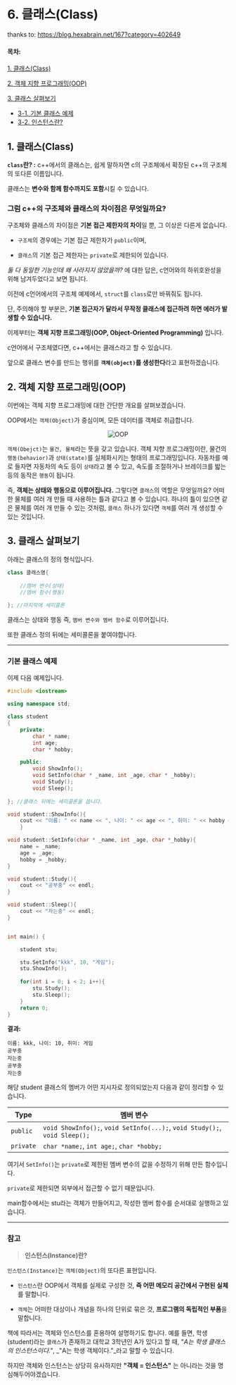 # 6. 클래스(Class)

thanks to: https://blog.hexabrain.net/167?category=402649



#### __목차:__

[1. 클래스(Class)](#1-클래스class)

[2. 객체 지향 프로그래밍(OOP)](#2-객체-지향-프로그래밍OOP)

[3. 클래스 살펴보기](#3-클래스-살펴보기)

- [3-1. 기본 클래스 예제](#기본-클래스-예제)
- [3-2. 인스턴스란?](#참고)





## 1. 클래스(Class)

__`class`란? :__ c++에서의 클래스는, 쉽게 말하자면 c의 구조체에서 확장된 c++의 구조체의 또다른 이름입니다. 

클래스는 **변수와 함께 함수까지도 포함**시킬 수 있습니다.



### 그럼 c++의 구조체와 클래스의 차이점은 무엇일까요?

구조체와 클래스의 차이점은 **기본 접근 제한자의 차이**일 뿐, 그 이상은 다른게 없습니다.

* `구조체`의 경우에는 기본 접근 제한자가 `public`이며,

* `클래스`의 기본 접근 제한자는 `private`로 제한되어 있습니다.



_둘 다 동일한 기능인데 왜 사라지지 않았을까?_ 에 대한 답은, c언어와의 하위호완성을 위해 남겨두었다고 보면 됩니다.



이전에 c언어에서의 구조체 예제에서, `struct`를 `class`로만 바꿔줘도 됩니다.

단, 주의해야 할 부분은, **기본 접근자가 달라서 무작정 클래스에 접근하려 하면 에러가 발생할 수 있습니다.** 






이제부터는 **객체 지향 프로그래밍(OOP, Object-Oriented Programming)** 입니다.

c언어에서 구조체였다면, c++에서는 클래스라고 할 수 있습니다.

앞으로 클래스 변수를 만드는 행위를 **`객체(object)`를 생성한다**라고 표현하겠습니다.



## 2. 객체 지향 프로그래밍(OOP)

이번에는 객체 지향 프로그래밍에 대한 간단한 개요를 살펴보겠습니다.

OOP에서는 `객체(Object)`가 중심이며, 모든 데이터를 객체로 취급합니다.


<div align=center>
    
![OOP](https://img1.daumcdn.net/thumb/R1280x0/?scode=mtistory2&fname=http%3A%2F%2Fcfile27.uf.tistory.com%2Fimage%2F114F1E4C5095C92732D436)

</div>


`객체(Obejct)`는 `물건, 물체`라는 뜻을 갖고 있습니다. 객체 지향 프로그래밍이란, 물건의 `행동(behavior)`과 `상태(state)`를 실체화시키는 형태의 프로그래밍입니다. 자동차를 예로 들자면 자동차의 속도 등이 `상태`라고 볼 수 있고, 속도를 조절하거나 브레이크를 밟는 등의 동작은 `행동`이 됩니다.

즉, **객체는 상태와 행동으로 이루어집니다.** 그렇다면 `클래스`의 역할은 무엇일까요? 어떠한 물체를 여러 개 만들 때 사용하는 틀과 같다고 볼 수 있습니다. 하나의 틀이 있으면 같은 물체를 여러 개 만들 수 있는 것처럼, `클래스` 하나가 있다면 `객체`를 여러 개 생성할 수 있는 것입니다.



## 3. 클래스 살펴보기

아래는 클래스의 정의 형식입니다.

``` c++
class 클래스명{
    
    //멤버 변수(상태)
    //멤버 함수(행동)
    
}; //마지막에 세미콜론
```

클래스는 상태와 행동 즉, `멤버 변수와 멤버 함수`로 이루어집니다. 

또한 클래스 정의 뒤에는 세미콜론을 붙여야합니다.

---

### 기본 클래스 예제 

이제 다음 예제입니다.

``` c++
#include <iostream>

using namespace std;

class student
{
    private:
        char * name;
        int age;
        char * hobby;

    public:
        void ShowInfo();
        void SetInfo(char * _name, int _age, char * _hobby);
        void Study();
        void Sleep();
        
}; //클래스 뒤에는 세미콜론을 씁니다.

void student::ShowInfo(){
    cout << "이름: " << name << ", 나이: " << age << ", 취미: " << hobby << endl;
    }

void student::SetInfo(char * _name, int _age, char *_hobby){
    name = _name;
    age = _age;
    hobby = _hobby;
}

void student::Study(){
    cout << "공부중" << endl;
}

void student::Sleep(){
    cout << "자는중" << endl;
}


int main() {

    student stu;

    stu.SetInfo("kkk", 10, "게임");
    stu.ShowInfo();
    
    for(int i = 0; i < 2; i++){
        stu.Study();
        stu.Sleep();
    }
    return 0;
}
```

__결과:__

```
이름: kkk, 나이: 10, 취미: 게임
공부중
자는중
공부중
자는중
```



해당 student 클래스의 멤버가 어떤 지시자로 정의되었는지 다음과 같이 정리할 수 있습니다.

| Type      | 멤버 변수                                                    |
| --------- | ------------------------------------------------------------ |
| `public`  | `void ShowInfo();`, `void SetInfo(...);`, `void Study();`, `void Sleep();` |
| `private` | `char *name;`, `int age;`, `char *hobby;`                    |

여기서 `SetInfo()`는 `private`로 제한된 멤버 변수의 값을 수정하기 위해 만든 함수입니다.

 `private`로 제한되면 외부에서 접근할 수 없기 때문입니다. 

main함수에서는 stu라는 객체가 만들어지고, 작성한 멤버 함수를 순서대로 실행하고 있습니다.

---

### 참고 

>  __인스턴스(Instance)란?__

`인스턴스(Instance)`는 `객체(Object)`의 또다른 표현입니다.

- `인스턴스`란 OOP에서 객체를 실제로 구성한 것, **즉 어떤 메모리 공간에서 구현된 실체**를 말합니다.

- `객체`는 어떠한 대상이나 개념을 하나의 단위로 묶은 것, **프로그램의 독립적인 부품**을 말합니다.

  

책에 따라서는 객체와 인스턴스를 혼용하여 설명하기도 합니다. 예를 들면, 학생(student)라는 `클래스`가 존재하고 대학교 3학년인 A가 있다고 할 때, "_A는 학생 클래스의 인스턴스이다."_, _"A는 학생 객체이다."_라고 말할 수 있습니다. 

하지만 객체와 인스턴스는 상당히 유사하지만 **"객체 = 인스턴스"** 는 아니라는 것을 명심해두어야겠습니다.

